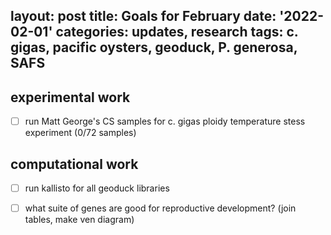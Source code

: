 layout: post
title: Goals for February
date: '2022-02-01'
categories: updates, research
tags: c. gigas, pacific oysters, geoduck,  P. generosa, SAFS
---

## experimental work

- [ ] run Matt George's CS samples for c. gigas ploidy temperature stess experiment (0/72 samples)

## computational work

- [ ] run kallisto for all geoduck libraries

- [ ] what suite of genes are good for reproductive development? (join tables, make ven diagram) 

